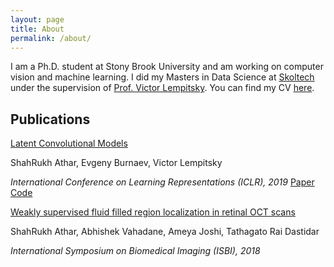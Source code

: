 ```yaml
---
layout: page
title: About
permalink: /about/
---
```


I am a Ph.D. student at Stony Brook University and am working on computer vision and machine learning. I did my Masters in Data Science at [Skoltech](https://http://www.skoltech.ru/en) under the supervision of [Prof. Victor Lempitsky](http://faculty.skoltech.ru/people/victorlempitsky). You can find my CV [here](/assets/CV.pdf).


## Publications

[Latent Convolutional Models](http://shahrukhathar.github.io/2018/06/06/LCM.html)

ShahRukh Athar, Evgeny Burnaev, Victor Lempitsky

*International Conference on Learning Representations (ICLR), 2019*
[Paper](https://openreview.net/pdf?id=HJGciiR5Y7) [Code](https://github.com/srxdev0619/Latent_Convolutional_Models)



[Weakly supervised fluid filled region localization in retinal OCT scans](https://ieeexplore.ieee.org/abstract/document/8363849)

ShahRukh Athar, Abhishek Vahadane, Ameya Joshi, Tathagato Rai Dastidar

*International Symposium on Biomedical Imaging (ISBI), 2018*
